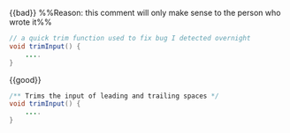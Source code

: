 {{bad}} %%Reason: this comment will only make sense to the person who wrote it%%
```java
// a quick trim function used to fix bug I detected overnight
void trimInput() {
    ....
}
```

{{good}}
```java
/** Trims the input of leading and trailing spaces */
void trimInput() {
    ....
}
```